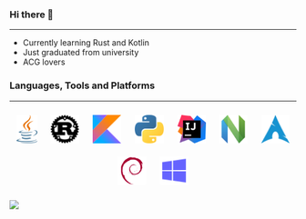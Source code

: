 ### Hi there 👋
---
- Currently learning Rust and Kotlin
- Just graduated from university
- ACG lovers

### Languages, Tools and Platforms
---
<div align="center">  
  
  <img style="margin: 10px" src="https://raw.githubusercontent.com/Ykong1337/Ykong1337/main/icons/java.svg" alt="Java" height="50" />
  <img style="margin: 10px" src="https://raw.githubusercontent.com/Ykong1337/Ykong1337/main/icons/rust.svg" alt="Rust" height="50" />
  <img style="margin: 10px" src="https://raw.githubusercontent.com/Ykong1337/Ykong1337/main/icons/kotlin.svg" alt="Kotlin" height="50" />
  <img style="margin: 10px" src="https://raw.githubusercontent.com/Ykong1337/Ykong1337/main/icons/python.svg" alt="Python" height="50" />
  <img style="margin: 10px" src="https://raw.githubusercontent.com/Ykong1337/Ykong1337/main/icons/IntelliJ_IDEA.svg" alt="Idea" height="50" />
  <img style="margin: 10px" src="https://raw.githubusercontent.com/Ykong1337/Ykong1337/main/icons/neovim.svg" alt="Neovim" height="50" />
  <img style="margin: 10px" src="https://raw.githubusercontent.com/Ykong1337/Ykong1337/main/icons/archlinux.svg" alt="Archlinux" height="50" />
  <img style="margin: 10px" src="https://raw.githubusercontent.com/Ykong1337/Ykong1337/main/icons/debian.svg" alt="Debian" height="50" />
  <img style="margin: 10px" src="https://raw.githubusercontent.com/Ykong1337/Ykong1337/main/icons/windows.svg" alt="Windows" height="50" />

</div>

<!-- ![Top Langs](https://github-readme-stats.vercel.app/api/top-langs/?username=Ykong1337&layout=compact&theme=tokyonight) -->

<!-- ![](https://raw.githubusercontent.com/Ykong1337/Ykong1337/output/github-contribution-grid-snake.svg) -->

![](http://profile-counter.glitch.me/Ykong1337/count.svg)

